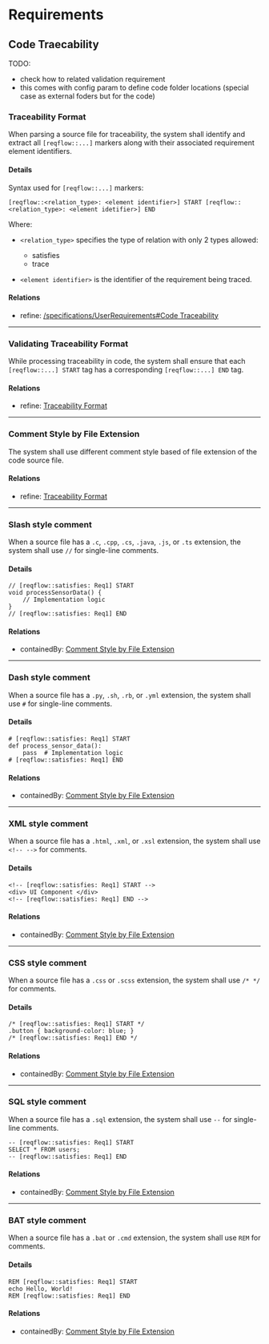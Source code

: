 # Requirements


## Code Traecability

TODO:
 * check how to related validation requirement
 * this comes with config param to define code folder locations (special case as external foders but for the code) 
 
### Traceability Format
 
When parsing a source file for traceability, the system shall identify and extract all `[reqflow::...]` markers along with their associated requirement element identifiers.

#### Details

Syntax used for `[reqflow::...]` markers:
```
[reqflow::<relation_type>: <element identifier>] START [reqflow::<relation_type>: <element idetifier>] END
```

Where:
- `<relation_type>` specifies the type of relation with only 2 types allowed:
  * satisfies
  * trace
  
- `<element identifier>` is the identifier of the requirement being traced.

#### Relations
  * refine: [/specifications/UserRequirements#Code Traceability](../UserRequirements.md#code-traceability)

---

### Validating Traceability Format

While processing traceability in code, the system shall ensure that each `[reqflow::...] START` tag has a corresponding `[reqflow::...] END` tag.

#### Relations
  * refine: [Traceability Format](#traceability-format)



---

### Comment Style by File Extension

The system shall use different comment style based of file extension of the code source file.

#### Relations
  * refine: [Traceability Format](#traceability-format)



---

### Slash style comment

When a source file has a `.c`, `.cpp`, `.cs`, `.java`, `.js`, or `.ts` extension, the system shall use `//` for single-line comments.

#### Details

```
// [reqflow::satisfies: Req1] START
void processSensorData() {
    // Implementation logic
}
// [reqflow::satisfies: Req1] END

```

#### Relations
  * containedBy: [Comment Style by File Extension](#comment-style-by-file-extension)



---

### Dash style comment

When a source file has a `.py`, `.sh`, `.rb`, or `.yml` extension, the system shall use `#` for single-line comments.

#### Details

```
# [reqflow::satisfies: Req1] START
def process_sensor_data():
    pass  # Implementation logic
# [reqflow::satisfies: Req1] END
```

#### Relations
  * containedBy: [Comment Style by File Extension](#comment-style-by-file-extension)



---

### XML style comment

When a source file has a `.html`, `.xml`, or `.xsl` extension, the system shall use `<!-- -->` for comments.

#### Details

```
<!-- [reqflow::satisfies: Req1] START -->
<div> UI Component </div>
<!-- [reqflow::satisfies: Req1] END -->

```

#### Relations
  * containedBy: [Comment Style by File Extension](#comment-style-by-file-extension)



---

### CSS style comment

When a source file has a `.css` or `.scss` extension, the system shall use `/* */` for comments.

#### Details

```
/* [reqflow::satisfies: Req1] START */
.button { background-color: blue; }
/* [reqflow::satisfies: Req1] END */

```

#### Relations
  * containedBy: [Comment Style by File Extension](#comment-style-by-file-extension)



---

### SQL style comment

When a source file has a `.sql` extension, the system shall use `--` for single-line comments.

```
-- [reqflow::satisfies: Req1] START
SELECT * FROM users;
-- [reqflow::satisfies: Req1] END
```

#### Relations
  * containedBy: [Comment Style by File Extension](#comment-style-by-file-extension)



---

### BAT style comment

When a source file has a `.bat` or `.cmd` extension, the system shall use `REM` for comments.

#### Details

```
REM [reqflow::satisfies: Req1] START
echo Hello, World!
REM [reqflow::satisfies: Req1] END

```

#### Relations
  * containedBy: [Comment Style by File Extension](#comment-style-by-file-extension)


